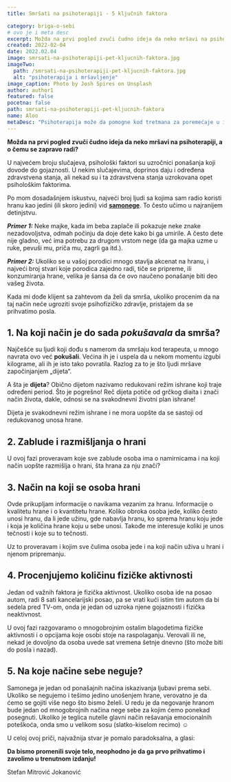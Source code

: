 ```yaml
---
title: Smršati na psihoterapiji - 5 ključnih faktora

category: briga-o-sebi
# ovo je i meta desc
excerpt: Možda na prvi pogled zvuči čudno ideja da neko mršavi na psihoterapiji, a o čemu se zapravo radi?
created: 2022-02-04
date: 2022.02.04
image: smrsati-na-psihoterapiji-pet-kljucnih-faktora.jpg
imageTwo:
  path: /smrsati-na-psihoterapiji-pet-kljucnih-faktora.jpg
  alt: "psihoterapija i mršavljenje"
image_caption: Photo by Josh Spires on Unsplash
author: author1
featured: false
pocetna: false
path: smrsati-na-psihoterapiji-pet-kljucnih-faktora
name: Aloo
metaDesc: "Psihoterapija može da pomogne kod tretmana za poremećaje u ishrani i prilikom gubitka telesne težine. Naučite kojih 5 ključnih faktora se pri tom uzimaju u obzir."
---
```


**Možda na prvi pogled zvuči čudno ideja da neko mršavi na psihoterapiji, a o čemu se zapravo radi?**

U najvećem broju slučajeva, psihološki faktori su uzročnici ponašanja koji dovode do gojaznosti. U nekim slučajevima, doprinos daju i određena zdravstvena stanja, ali nekad su i ta zdravstvena stanja uzrokovana opet psihološkim faktorima.

Po mom dosadašnjem iskustvu, najveći broj ljudi sa kojima sam radio koristi hranu kao jedini (ili skoro jedini) vid **[samonege](/blog/briga-o-sebi/sta-zapravo-znaci-briga-o-sebi/)**. To često učimo u najranijem detinjstvu.

***Primer 1:*** Neke majke, kada im beba zaplače ili pokazuje neke znake nezadovoljstva, odmah počinju da doje dete kako bi ga umirile. A često dete nije gladno, već ima potrebu za drugom vrstom nege (da ga majka uzme u ruke, pevuši mu, priča mu, zagrli ga itd.). 

***Primer 2:*** Ukoliko se u vašoj porodici mnogo stavlja akcenat na hranu, i najveći broj stvari koje porodica zajedno radi, tiče se pripreme, ili konzumiranja hrane, velika je šansa da će ovo naučeno ponašanje biti deo vašeg života.

Kada mi dođe klijent sa zahtevom da želi da smrša, ukoliko procenim da na taj način neće ugroziti svoje psihofizičko zdravlje, pristajem da se prihvatimo posla.

 ## 1. Na koji način je do sada *pokušavala* da smrša?

 Najčešće su ljudi koji dođu s namerom da smršaju kod terapeuta, u mnogo navrata ovo već **pokušali**. Većina ih je i uspela da u nekom momentu izgubi kilograme, ali ih je isto tako povratila. Razlog za to je što ljudi mršave započinjanjem „dijeta“.

 A šta je **dijeta**? Obično dijetom nazivamo redukovani režim ishrane koji traje određeni period. Što je pogrešno! Reč dijeta potiče od grčkog diaita i znači način života, dakle, odnosi se na svakodnevni životni plan ishrane!

 Dijeta je svakodnevni režim ishrane i ne mora uopšte da se sastoji od redukovanog unosa hrane.

 ## 2.   Zablude i razmišljanja o hrani

 U ovoj fazi proveravam koje sve zablude osoba ima o namirnicama i na koji način uopšte razmišlja o hrani, šta hrana za nju znači?

 ## 3.  Način na koji se osoba hrani

 Ovde prikupljam informacije o navikama vezanim za hranu. Informacije o kvalitetu hrane i o kvantitetu hrane. Koliko obroka osoba jede, koliko često unosi hranu, da li jede užinu, gde nabavlja hranu, ko sprema hranu koju jede i koja je količina hrane koju u sebe unosi. Takođe me interesuje koliki je unos tečnosti i koje su to tečnosti.

 Uz to proveravam i kojim sve čulima osoba jede i na koji način uživa u hrani i njenom pripremanju.

 ## 4.  Procenjujemo količinu fizičke aktivnosti

 Jedan od važnih faktora je fizička aktivnost. Ukoliko osoba ide na posao autom, radi 8 sati kancelarijski posao, pa se vrati kući istim tim autom da bi sedela pred TV-om, onda je jedan od uzroka njene gojaznosti i fizička neaktivnost.

 U ovoj fazi razgovaramo o mnogobrojnim ostalim blagodetima fizičke aktivnosti i o opcijama koje osobi stoje na raspolaganju. Verovali ili ne, nekad je dovoljno da osoba uvede sat vremena šetnje dnevno (što može biti do posla i nazad).

 ## 5. Na koje načine sebe neguje?

 Samonega je jedan od ponašajnih načina iskazivanja ljubavi prema sebi. Ukoliko se negujemo i tešimo jedino unošenjem hrane, verovatno je da ćemo se gojiti više nego što bismo želeli. U redu je da negovanje hranom bude jedan od mnogobrojnih načina nege sebe za kojim ćemo ponekad posegnuti. Ukoliko je teglica nutelle glavni način rešavanja emocionalnih poteškoća, onda smo u velikom sosu (slatko-kiselom recimo) ☺

 U celoj ovoj priči, najvažnija stvar je pomalo paradoksalna, a glasi:

 **Da bismo promenili svoje telo, neophodno je da ga prvo prihvatimo i zavolimo u trenutnom izdanju!**






Stefan Mitrović Jokanović
